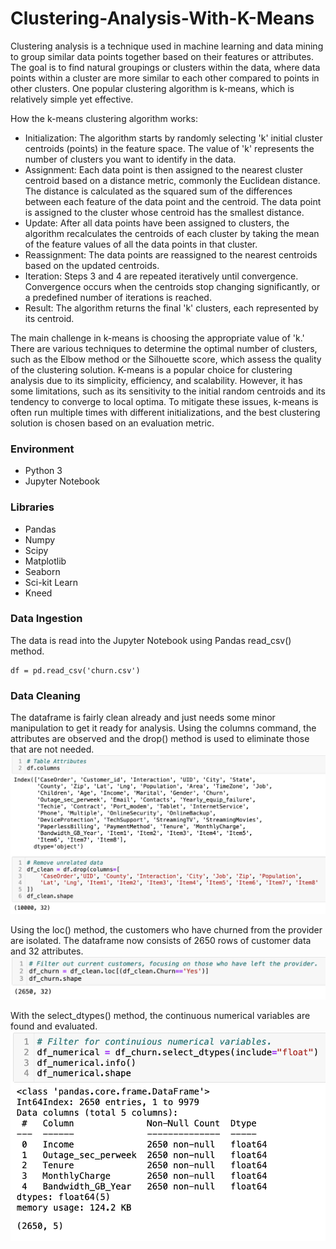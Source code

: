 # Clustering-Analysis-With-K-Means
Clustering analysis is a technique used in machine learning and data mining to group similar data points together based on their features or attributes. The goal is to find natural groupings or clusters within the data, where data points within a cluster are more similar to each other compared to points in other clusters. One popular clustering algorithm is k-means, which is relatively simple yet effective.

How the k-means clustering algorithm works:
* Initialization: The algorithm starts by randomly selecting 'k' initial cluster centroids (points) in the feature space. The value of 'k' represents the number of clusters you want to identify in the data.
* Assignment: Each data point is then assigned to the nearest cluster centroid based on a distance metric, commonly the Euclidean distance. The distance is calculated as the squared sum of the differences between each feature of the data point and the centroid. The data point is assigned to the cluster whose centroid has the smallest distance.
* Update: After all data points have been assigned to clusters, the algorithm recalculates the centroids of each cluster by taking the mean of the feature values of all the data points in that cluster.
* Reassignment: The data points are reassigned to the nearest centroids based on the updated centroids.
* Iteration: Steps 3 and 4 are repeated iteratively until convergence. Convergence occurs when the centroids stop changing significantly, or a predefined number of iterations is reached.
* Result: The algorithm returns the final 'k' clusters, each represented by its centroid.

The main challenge in k-means is choosing the appropriate value of 'k.' There are various techniques to determine the optimal number of clusters, such as the Elbow method or the Silhouette score, which assess the quality of the clustering solution. K-means is a popular choice for clustering analysis due to its simplicity, efficiency, and scalability. However, it has some limitations, such as its sensitivity to the initial random centroids and its tendency to converge to local optima. To mitigate these issues, k-means is often run multiple times with different initializations, and the best clustering solution is chosen based on an evaluation metric.

### Environment
* Python 3
* Jupyter Notebook

### Libraries
* Pandas
* Numpy
* Scipy
* Matplotlib
* Seaborn
* Sci-kit Learn
* Kneed

### Data Ingestion
The data is read into the Jupyter Notebook using Pandas read_csv() method.
```
df = pd.read_csv('churn.csv')
```

### Data Cleaning
The dataframe is fairly clean already and just needs some minor manipulation to get it ready for analysis. Using the columns command, the attributes are observed and the drop() method is used to eliminate those that are not needed.
![Dropping Columns](drop.png)

Using the loc() method, the customers who have churned from the provider are isolated. The dataframe now consists of 2650 rows of customer data and 32 attributes. 
![Churned Customers](churned.png)

With the select_dtypes() method, the continuous numerical variables are found and evaluated.
![Numerical Variables](numerical.png)

